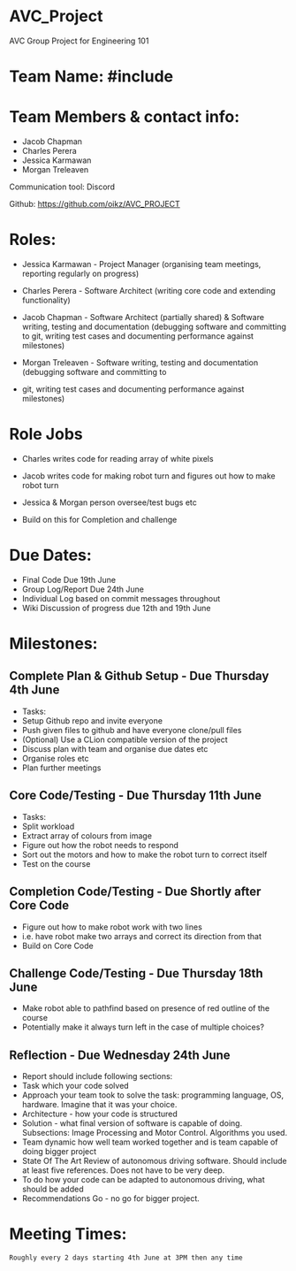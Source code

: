 # AVC_Project
AVC Group Project for Engineering 101

# Team Name: #include <Team26>

# Team Members & contact info:
* Jacob Chapman
* Charles Perera
* Jessica Karmawan
* Morgan Treleaven

Communication tool:
Discord

Github: https://github.com/oikz/AVC_PROJECT

# Roles:
* Jessica Karmawan - Project Manager (organising team meetings, reporting regularly on progress)

* Charles Perera - Software Architect (writing core code and extending functionality)

* Jacob Chapman - Software Architect (partially shared) & Software writing, testing and documentation (debugging software and committing to git, writing test cases and documenting performance against milestones)

* Morgan Treleaven - Software writing, testing and documentation (debugging software and committing to
* git, writing test cases and documenting performance against milestones)


# Role Jobs
* Charles writes code for reading array of white pixels
* Jacob writes code for making robot turn and figures out how to make robot turn
* Jessica & Morgan person oversee/test bugs etc

* Build on this for Completion and challenge



# Due Dates:
* Final Code Due 19th June
* Group Log/Report Due 24th June
* Individual Log based on commit messages throughout
* Wiki Discussion of progress due 12th and 19th June


# Milestones:
## Complete Plan & Github Setup - Due Thursday 4th June
*    Tasks:
*    Setup Github repo and invite everyone
*    Push given files to github and have everyone clone/pull files
*    (Optional) Use a CLion compatible version of the project
*    Discuss plan with team and organise due dates etc
*    Organise roles etc
*    Plan further meetings

## Core Code/Testing            - Due Thursday 11th June
*    Tasks:
*    Split workload
*    Extract array of colours from image
*    Figure out how the robot needs to respond
*    Sort out the motors and how to make the robot turn to correct itself
*    Test on the course

## Completion Code/Testing      - Due Shortly after Core Code
*    Figure out how to make robot work with two lines
*    i.e. have robot make two arrays and correct its direction from that
*    Build on Core Code
    
## Challenge Code/Testing       - Due Thursday 18th June
*    Make robot able to pathfind based on presence of red outline of the course 
*    Potentially make it always turn left in the case of multiple choices?

## Reflection                   - Due Wednesday 24th June
* Report should include following sections:
*    Task which your code solved
*    Approach your team took to solve the task: programming language, OS, hardware. Imagine that it was your choice.
*    Architecture - how your code is structured
*    Solution - what final version of software is capable of doing. Subsections: Image Processing and Motor Control. Algorithms you used.
*    Team dynamic how well team worked together and is team capable of doing bigger project
*    State Of The Art Review of autonomous driving software. Should include at least five references. Does not have to be very deep.
*    To do how your code can be adapted to autonomous driving, what should be added
*    Recommendations Go - no go for bigger project. 




# Meeting Times:
    Roughly every 2 days starting 4th June at 3PM then any time
    